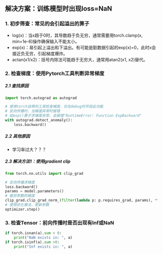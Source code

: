 ## 解决方案：训练模型时出现loss=NaN
### 1. 初步筛查：常见的会引起溢出的算子
+ log(x)：当x趋于0时，其导数趋于负无穷，通常需要用torch.clamp(x, min=1e-6)操作确保输入不能太小。
+ exp(x)：易引起上溢出和下溢出。有可能是脏数据引起的exp(x)=0，此时x会接近负无穷，引起梯度爆炸。
+ actan(x1/x2)：括号内除法可能趋于无穷大，通常用atan2(x1, x2)替代。

### 2. 检查梯度：使用Pytorch工具判断异常梯度
##### 2.1 查找原因
```python
import torch.autograd as autograd

# 使用torch自带的工具检查梯度，仅在debug时开启此功能
# 反向传播时，当梯度异常时报错
# 如exp()算子求梯度异常，会报错"RuntimeError: Function ExpBackward"
with autograd.detect_anomaly():
    loss.backward()
```
##### 2.2 其他原因
+ 学习率过大？？？

##### 2.3 解决方法1：使用gradient clip
```python
from torch.nn.utils import clip_grad

# 反向传播求梯度
loss.backward()                        
params = model.parameters()
# 裁剪参数的梯度
clip_grad.clip_grad_norm_(filter(lambda p: p.requires_grad, params), **self.grad_clip)
# 使用优化算法，更新参数
optimizer.step()                        
```


### 3. 检查Tensor：前向传播时是否出现有Inf或NaN
```python
if torch.isnan(a).sum > 0:
    print("NaN exists in: ", a)
if torch.isinf(a).sum >0:
    print("Inf exists in: ", a)
```
